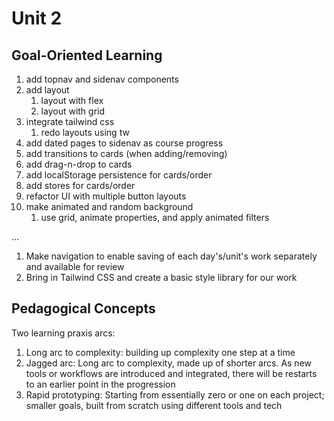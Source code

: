 # Unit 2

## Goal-Oriented Learning

1. add topnav and sidenav components
2. add layout
   1. layout with flex
   2. layout with grid
3. integrate tailwind css
   1. redo layouts using tw
4. add dated pages to sidenav as course progress
5. add transitions to cards (when adding/removing)
6. add drag-n-drop to cards
7. add localStorage persistence for cards/order
8. add stores for cards/order
9. refactor UI with multiple button layouts
10. make animated and random background
    1. use grid, animate properties, and apply animated filters

...

1. Make navigation to enable saving of each day's/unit's work separately and available for review
2. Bring in Tailwind CSS and create a basic style library for our work


## Pedagogical Concepts

Two learning praxis arcs:
1. Long arc to complexity: building up complexity one step at a time
2. Jagged arc: Long arc to complexity, made up of shorter arcs. As new tools or workflows are introduced and integrated, there will be restarts to an earlier point in the progression
3. Rapid prototyping: Starting from essentially zero or one on each project; smaller goals, built from scratch using different tools and tech
